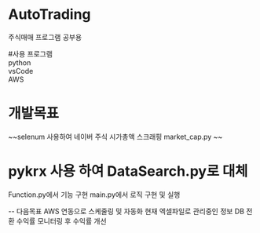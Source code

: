 # AutoTrading
주식매매 프로그램 공부용

#사용 프로그램 <br>
python  <br>
vsCode  <br>
AWS <br>

# 개발목표
~~selenum 사용하여 네이버 주식 시가총액 스크래핑 market_cap.py ~~<br>
  # pykrx 사용 하여 DataSearch.py로 대체
Function.py에서 기능 구현 
main.py에서 로직 구현 및 실행

-- 다음목표 
AWS 연동으로 스케줄링 및 자동화 
현재 엑셀파일로 관리중인 정보 DB 전환 
수익률 모니터링 후 수익률 개선 
